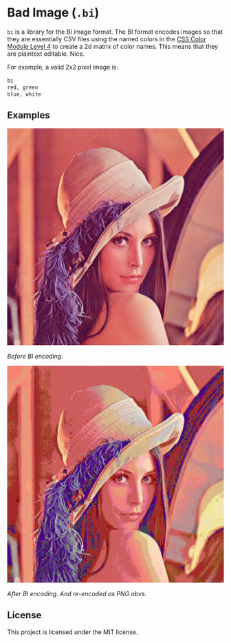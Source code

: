 # Bad Image (`.bi`)

`bi` is a library for the BI image format.
The BI format encodes images so that they are essentially CSV files using the named colors in the [CSS Color Module Level 4](https://www.w3.org/TR/css-color-4/#named-colors) to create a 2d matrix of color names.
This means that they are plaintext editable.
Nice.

For example, a valid 2x2 pixel image is:
```
bi
red, green
blue, white
```

## Examples

![Before BI encoding.](./misc/lenna1.png)

*Before BI encoding.*

![After BI encoding. And re-encoded as PNG obvs.](./misc/lenna2.png)

*After BI encoding. And re-encoded as PNG obvs.*

## License

This project is licensed under the MIT license.
